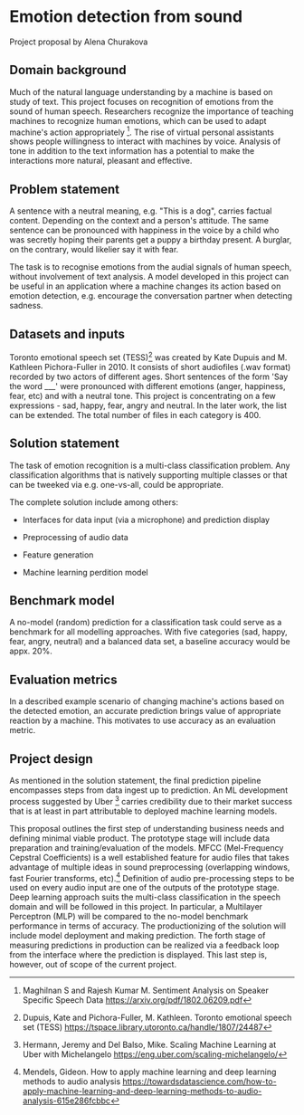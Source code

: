 


# Emotion detection from sound

Project proposal by Alena Churakova

## Domain background 

Much of the natural language understanding by a machine is based on study of text. This project focuses on recognition of emotions from the sound of human speech. Researchers recognize the importance of teaching machines to recognize human emotions, which can be used to adapt machine's action appropriately [^1]. The rise of virtual personal assistants shows people willingness to interact with machines by voice. Analysis of tone in addition to the text information has a potential to make the interactions more natural, pleasant and effective. 


## Problem statement

A sentence with a neutral meaning, e.g. "This is a dog", carries factual content. Depending on the context and a person's attitude. The same sentence can be pronounced with happiness in the voice by a child who was secretly hoping their parents get a puppy a birthday present. A burglar, on the contrary, would likelier say it with fear. 

The task is to recognise emotions from the audial signals of human speech, without involvement of text analysis. A model developed in this project can be useful in an application where a machine changes its action based on emotion detection, e.g. encourage the conversation partner when detecting sadness.

## Datasets and inputs

Toronto emotional speech set (TESS)[^2] was created by Kate Dupuis and M. Kathleen Pichora-Fuller in 2010. It consists of short audiofiles (.wav format) recorded by two actors of different ages. Short sentences of the form 'Say the word ___' were pronounced with different emotions (anger, happiness, fear, etc) and with a neutral tone. This project is concentrating on a few expressions - sad, happy, fear, angry and neutral. In the later work, the list can be extended. The total number of files in each category is 400.


## Solution statement

The task of emotion recognition is a multi-class classification problem. Any classification algorithms that is natively supporting multiple classes or that can be tweeked via e.g. one-vs-all, could be appropriate. 

The complete solution include among others:

* Interfaces for data input (via a microphone) and prediction display 

* Preprocessing of audio data

* Feature generation

* Machine learning perdition model

## Benchmark model 

A no-model (random) prediction for a classification task could serve as a benchmark for all modelling approaches. With five categories (sad, happy, fear, angry, neutral) and a balanced data set, a baseline accuracy would be appx. 20%. 

## Evaluation metrics

In a described example scenario of changing machine's actions based on the detected emotion, an accurate prediction brings value of appropriate reaction by a machine. This motivates to use accuracy as an evaluation metric. 

## Project design 

As mentioned in the solution statement, the final prediction pipeline encompasses steps from data ingest up to prediction. An ML development process suggested by Uber [^3] carries credibility due to their market success that is at least in part attributable to deployed machine learning models. 

This proposal outlines the first step of understanding business needs and defining minimal viable product. The prototype stage will include data preparation and training/evaluation of the models. MFCC (Mel-Frequency Cepstral Coefficients) is a well established feature for audio files that takes advantage of multiple ideas in sound preprocessing (overlapping windows, fast Fourier transforms, etc).[^4] Definition of audio pre-processing steps to be used on every audio input are one of the outputs of the prototype stage. Deep learning approach suits the multi-class classification in the speech domain and will be followed in this project. In particular, a Multilayer Perceptron (MLP) will be compared to the no-model benchmark performance in terms of accuracy. The productionizing of the solution will include model deployment and making prediction. The forth stage of measuring predictions in production can be realized via a feedback loop from the interface where the prediction is displayed. This last step is, however, out of scope of the current project.

[^1]: Maghilnan S and Rajesh Kumar M. Sentiment Analysis on Speaker Specific Speech Data https://arxiv.org/pdf/1802.06209.pdf

[^2]: Dupuis, Kate and Pichora-Fuller, M. Kathleen. Toronto emotional speech set (TESS) https://tspace.library.utoronto.ca/handle/1807/24487

[^3]: Hermann, Jeremy and Del Balso, Mike. Scaling Machine Learning at Uber with Michelangelo https://eng.uber.com/scaling-michelangelo/ 

[^4]: Mendels, Gideon. How to apply machine learning and deep learning methods to audio analysis https://towardsdatascience.com/how-to-apply-machine-learning-and-deep-learning-methods-to-audio-analysis-615e286fcbbc 

